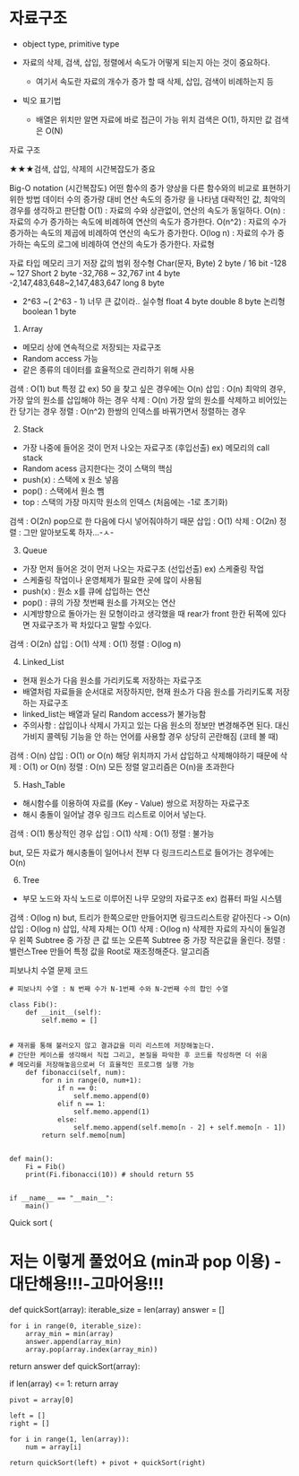 # 자료구조
* object type, primitive type

* 자료의 삭제, 검색, 삽입, 정렬에서 속도가 어떻게 되는지 아는 것이 중요하다.
    * 여기서 속도란 자료의 개수가 증가 할 때 삭제, 삽입, 검색이 비례하는지 등
* 빅오 표기법
    * 배열은 위치만 알면 자료에 바로 접근이 가능 위치 검색은 O(1), 하지만 값 검색은 O(N)



자료 구조 


★★★검색, 삽입, 삭제의 시간복잡도가 중요

Big-O notation (시간복잡도)
어떤 함수의 증가 양상을 다른 함수와의 비교로 표현하기 위한 방법
데이터 수의 증가량 대비 연산 속도의 증가량 을 나타냄
대략적인 값, 최악의 경우를 생각하고 판단함
O(1) : 자료의 수와 상관없이, 연산의 속도가 동일하다.
O(n) : 자료의 수가 증가하는 속도에 비례하여 연산의 속도가 증가한다.
O(n^2) : 자료의 수가 증가하는 속도의 제곱에 비례하여 연산의 속도가 증가한다.
O(log n) : 자료의 수가 증가하는 속도의 로그에 비례하여 연산의 속도가 증가한다.
자료형



자료 타입
메모리 크기
저장 값의 범위
정수형
Char(문자, Byte)
2 byte  / 16 bit
-128 ~ 127
Short
2 byte
-32,768 ~ 32,767
int
4 byte
-2,147,483,648~2,147,483,647
long
8 byte
-  2^63 ~( 2^63 - 1)
너무 큰 값이라.. 
실수형
float
4 byte
double
8 byte
논리형
boolean
1 byte





1. Array
- 메모리 상에 연속적으로 저장되는 자료구조
- Random access 가능
- 같은 종류의 데이터를 효율적으로 관리하기 위해 사용  

검색 : O(1) but 특정 값 ex) 50 을 찾고 싶은 경우에는 O(n)
삽입 : O(n) 최악의 경우, 가장 앞의 원소를 삽입해야 하는 경우
삭제 : O(n) 가장 앞의 원소를 삭제하고 비어있는 칸 당기는 경우
정렬 : O(n^2) 한쌍의 인덱스를 바꿔가면서 정렬하는 경우


2. Stack
- 가장 나중에 들어온 것이 먼저 나오는 자료구조 (후입선출)  ex) 메모리의 call stack
- Random acess 금지한다는 것이 스택의 핵심  
- push(x) : 스택에 x 원소 넣음
- pop() : 스택에서 원소 뺌
- top : 스택의 가장 마지막 원소의 인덱스 (처음에는 -1로 초기화)

검색 : O(2n) pop으로 한 다음에 다시 넣어줘야하기 때문
삽입 : O(1)
삭제 : O(2n)
정렬 : 그만 알아보도록 하자…-ㅅ-


3. Queue
- 가장 먼저 들어온 것이 먼저 나오는 자료구조 (선입선출) ex) 스케줄링 작업
- 스케줄링 작업이나 운영체제가 필요한 곳에 많이 사용됨
- push(x) : 원소 x를 큐에 삽입하는 연산
- pop() : 큐의 가장 첫번째 원소를 가져오는 연산
- 시계방향으로 돌아가는 원 모형이라고 생각했을 때 rear가 front 한칸 뒤쪽에 있다면 자료구조가 꽉 차있다고 말할 수있다.

검색 : O(2n)
삽입 : O(1)
삭제 : O(1)
정렬 : O(log n)

4. Linked_List
- 현재 원소가 다음 원소를 가리키도록 저장하는 자료구조  
- 배열처럼 자료들을 순서대로 저장하지만, 현재 원소가 다음 원소를 가리키도록 저장하는 자료구조  
- linked_list는 배열과 달리 Random access가 불가능함  
- 주의사항 : 삽입이나 삭제시 가지고 있는 다음 원소의 정보만 변경해주면 된다.  대신 가비지 콜렉팅 기능을 안 하는 언어를 사용할 경우 상당히 곤란해짐 (코테 볼 때)


검색 : O(n)
삽입 : O(1) or O(n) 해당 위치까지 가서 삽입하고 삭제해야하기 때문에
삭제 : O(1) or O(n)
정렬 : O(n) 모든 정렬 알고리즘은 O(n)을 초과한다


5. Hash_Table
- 해시함수를 이용하여 자료를 (Key - Value) 쌍으로 저장하는 자료구조
- 해시 충돌이 일어날 경우 링크드 리스트로 이어서 넣는다.

검색 : O(1) 통상적인 경우
삽입 : O(1)
삭제 : O(1)
정렬 : 불가능

but, 모든 자료가 해시충돌이 일어나서 전부 다 링크드리스트로 들어가는 경우에는 O(n)


6. Tree
- 부모 노드와 자식 노드로 이루어진 나무 모양의 자료구조 ex) 컴퓨터 파일 시스템

검색 : O(log n) but, 트리가 한쪽으로만 만들어지면 링크드리스트랑 같아진다 -> O(n)
삽입 : O(log n) 삽입, 삭제 자체는 O(1)
삭제 : O(log n) 삭제한 자료의 자식이 둘일경우 왼쪽 Subtree 중 가장 큰 값 또는 오른쪽 Subtree 중 가장 작은값을 올린다.
정렬 : 밸런스Tree 만들어 특정 값을 Root로 재조정해준다.
알고리즘

피보나치 수열 문제  코드
```  
# 피보나치 수열 : N 번째 수가 N-1번째 수와 N-2번째 수의 합인 수열

class Fib():
    def __init__(self):
        self.memo = []


# 재귀를 통해 불러오지 않고 결과값을 미리 리스트에 저장해놓는다.   
# 간단한 케이스를 생각해서 직접 그리고, 본질을 파악한 후 코드를 작성하면 더 쉬움
# 메모리를 저장해놓음으로써 더 효율적인 프로그램 실행 가능  
    def fibonacci(self, num): 
        for n in range(0, num+1): 
            if n == 0:
                self.memo.append(0)
            elif n == 1:
                self.memo.append(1)
            else:
                self.memo.append(self.memo[n - 2] + self.memo[n - 1])  
        return self.memo[num]
        

def main():
    Fi = Fib()
    print(Fi.fibonacci(10)) # should return 55


if __name__ == "__main__":
    main()
```  

Quick sort ( 
# 저는 이렇게 풀었어요 (min과 pop 이용) - 대단해용!!!-고마어용!!!
def quickSort(array):
    iterable_size = len(array)
    answer = []

    for i in range(0, iterable_size):
        array_min = min(array)
        answer.append(array_min)
        array.pop(array.index(array_min)) 

return answer
def quickSort(array):
    
   if len(array) <= 1:
        return array
    
    pivot = array[0]
    
    left = []
    right = []
    
    for i in range(1, len(array)):
        num = array[i]
        
    return quickSort(left) + pivot + quickSort(right)



 


